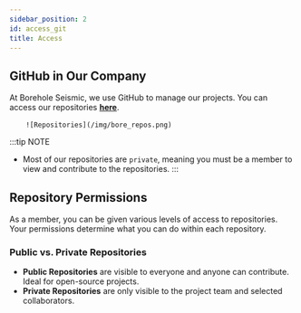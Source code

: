 ```yaml
---
sidebar_position: 2
id: access_git
title: Access
---
```


## GitHub in Our Company

At Borehole Seismic, we use GitHub to manage our projects. You can access our repositories **[here](https://github.com/BoreholeSeismic)**. 

        ![Repositories](/img/bore_repos.png)

:::tip NOTE
- Most of our repositories are `private`, meaning you must be a member to view and contribute to the repositories. 
:::

## Repository Permissions

As a member, you can be given various levels of access to repositories. Your permissions determine what you can do within each repository.

### Public vs. Private Repositories

- **Public Repositories** are visible to everyone and anyone can contribute. Ideal for open-source projects.
- **Private Repositories** are only visible to the project team and selected collaborators.

